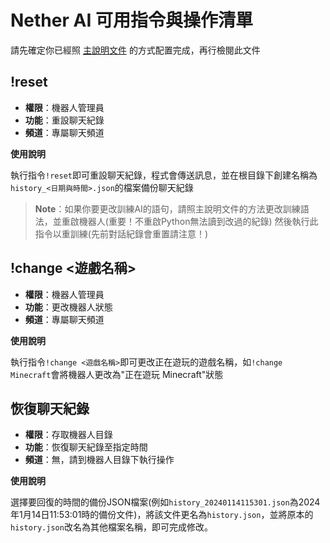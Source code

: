 # Nether AI 可用指令與操作清單

請先確定你已經照 [主說明文件](readme.md) 的方式配置完成，再行檢閱此文件

## !reset

- **權限**：機器人管理員
- **功能**：重設聊天紀錄
- **頻道**：專屬聊天頻道

**使用說明**

執行指令`!reset`即可重設聊天紀錄，程式會傳送訊息，並在根目錄下創建名稱為`history_<日期與時間>.json`的檔案備份聊天紀錄

> **Note**：如果你要更改訓練AI的語句，請照主說明文件的方法更改訓練語法，並重啟機器人(重要！不重啟Python無法讀到改過的紀錄)
> 然後執行此指令以重訓練(先前對話紀錄會重置請注意！)

## !change <遊戲名稱>

- **權限**：機器人管理員
- **功能**：更改機器人狀態
- **頻道**：專屬聊天頻道

**使用說明**

執行指令`!change <遊戲名稱>`即可更改正在遊玩的遊戲名稱，如`!change Minecraft`會將機器人更改為"正在遊玩 Minecraft"狀態

## 恢復聊天紀錄

- **權限**：存取機器人目錄
- **功能**：恢復聊天紀錄至指定時間
- **頻道**：無，請到機器人目錄下執行操作

**使用說明**

選擇要回復的時間的備份JSON檔案(例如`history_20240114115301.json`為2024年1月14日11:53:01時的備份文件)，將該文件更名為`history.json`，並將原本的`history.json`改名為其他檔案名稱，即可完成修改。
